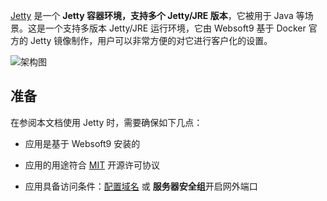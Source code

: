 [Jetty](https://hub.docker.com/_/jetty) 是一个 **Jetty 容器环境，支持多个 Jetty/JRE 版本**，它被用于 Java  等场景。这是一个支持多版本 Jetty/JRE 运行环境，它由 Websoft9 基于 Docker 官方的 Jetty 镜像制作，用户可以非常方便的对它进行客户化的设置。


![架构图](https://libs.websoft9.com/Websoft9/DocsPicture/zh/runtime/runtime-web-websoft9.png)


## 准备

在参阅本文档使用 Jetty 时，需要确保如下几点：

- 应用是基于 Websoft9 安装的

- 应用的用途符合 [MIT](https://opensource.org/licenses/MIT) 开源许可协议

- 应用具备访问条件：[配置域名](./domain-set) 或 **服务器安全组**开启网外端口